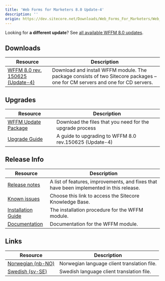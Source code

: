 ```yaml
---
title: 'Web Forms for Marketers 8.0 Update-4'
description: ''
origin: https://dev.sitecore.net/Downloads/Web_Forms_For_Marketers/Web_Forms_for_Marketers_80/Web_Forms_for_Marketers_80_Update4
---
```


  <Alert variant='warning' mb={4}>
    <AlertIcon />


Looking for **a different update**? See [all available WFFM 8.0 updates](/downloads/Web_Forms_For_Marketers/Web_Forms_for_Marketers_80).

  </Alert>


## Downloads

| Resource                                                                                                                                                                                                                                                                        | Description                                                                                                                  |
| ------------------------------------------------------------------------------------------------------------------------------------------------------------------------------------------------------------------------------------------------------------------------------- | ---------------------------------------------------------------------------------------------------------------------------- |
| [WFFM 8.0 rev. 150625 (Update-4)](https://scdp.blob.core.windows.net/downloads/Web%20Forms%20For%20Marketers/Web%20Forms%20for%20Marketers%2080/Web%20Forms%20for%20Marketers%2080%20Update4/Secure/Web%20Forms%20for%20Marketers%2080%20rev%20150625%20NOT%20SC%20PACKAGE.zip) | Download and install WFFM module. The package consists of two Sitecore packages – one for CM servers and one for CD servers. |

## Upgrades

| Resource                                                                                                                                                                                                                                                          | Description                                                     |
| ----------------------------------------------------------------------------------------------------------------------------------------------------------------------------------------------------------------------------------------------------------------- | --------------------------------------------------------------- |
| [WFFM Update Package](https://scdp.blob.core.windows.net/downloads/Web%20Forms%20For%20Marketers/Web%20Forms%20for%20Marketers%2080/Web%20Forms%20for%20Marketers%2080%20Update4/Secure/Web%20Forms%20for%20Marketers%2080%20rev%20150625%20Update%20Package.zip) | Download the files that you need for the upgrade process <br /> |
| [Upgrade Guide](https://scdp.blob.core.windows.net/downloads/Web%20Forms%20For%20Marketers/Web%20Forms%20for%20Marketers%2080/Web%20Forms%20for%20Marketers%2080%20Update4/Secure/WFFM%2080%20Update4%20Upgrade%20Guide.pdf)                                      | A guide to upgrading to WFFM 8.0 rev.150625 (Update-4)          |

## Release Info

| Resource                                                                                             | Description                                                                             |
| ---------------------------------------------------------------------------------------------------- | --------------------------------------------------------------------------------------- |
| [Release notes](/downloads/Web_Forms_For_Marketers/Web_Forms_for_Marketers_80/Release_Notes#update4) | A list of features, improvements, and fixes that have been implemented in this release. |
| [Known issues](https://kb.sitecore.net/articles/616431)                                              | Choose this link to access the Sitecore Knowledge Base.                                 |
| [Installation Guide](/~/media/90C33269880C4E259D47CCA5A71EAA9A.ashx)                                 | The installation procedure for the WFFM module.                                         |
| [Documentation](https://doc.sitecore.com/legacy-docs/web-forms-for-marketers-8.0.pdf)                | Documentation for the WFFM module.                                                      |

## Links

| Resource                                                                                                                                                                                                  | Description                                 |
| --------------------------------------------------------------------------------------------------------------------------------------------------------------------------------------------------------- | ------------------------------------------- |
| [Norwegian (nb-NO)](https://sitecoredev.azureedge.net#)                                                                                                                                                   | Norwegian language client translation file. |
| [Swedish (sv-SE)](https://scdp.blob.core.windows.net/downloads/Web%20Forms%20For%20Marketers/Web%20Forms%20for%20Marketers%2080/Web%20Forms%20for%20Marketers%2080%20Update4/Secure/WFFM80svSE150618.zip) | Swedish language client translation file.   |
